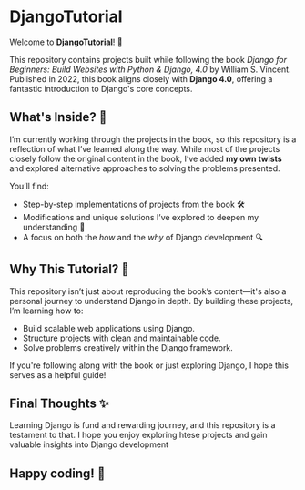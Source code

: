 # DjangoTutorial

Welcome to **DjangoTutorial**! 🎉

This repository contains projects built while following the book *Django for Beginners: Build Websites with Python & Django, 4.0* by William S. Vincent. Published in 2022, this book aligns closely with **Django 4.0**, offering a fantastic introduction to Django's core concepts.

## What's Inside? 📖

I’m currently working through the projects in the book, so this repository is a reflection of what I’ve learned along the way. While most of the projects closely follow the original content in the book, I’ve added **my own twists** and explored alternative approaches to solving the problems presented. 

You’ll find:
- Step-by-step implementations of projects from the book 🛠️
- Modifications and unique solutions I’ve explored to deepen my understanding 🌟
- A focus on both the *how* and the *why* of Django development 🔍

## Why This Tutorial? 🤔

This repository isn’t just about reproducing the book’s content—it's also a personal journey to understand Django in depth. By building these projects, I’m learning how to:
- Build scalable web applications using Django.
- Structure projects with clean and maintainable code.
- Solve problems creatively within the Django framework.

If you're following along with the book or just exploring Django, I hope this serves as a helpful guide!

## Final Thoughts ✨

Learning Django is fund and rewarding journey, and this repository is a testament to that. I hope you enjoy exploring htese projects and gain valuable insights into Django development

## Happy coding! 🚀
